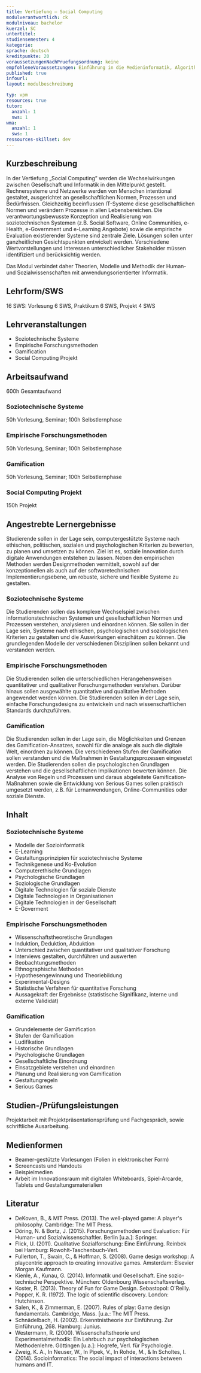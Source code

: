 ```yaml
---
title: Vertiefung – Social Computing
modulverantwortlich: ck
modulniveau: bachelor
kuerzel: SC
untertitel:
studiensemester: 4
kategorie:
sprache: deutsch
kreditpunkte: 20
voraussetzungenNachPruefungsordnung: keine
empfohleneVoraussetzungen: Einführung in die Medieninformatik, Algorithmen und Programmierung, Paradigmen der Programmierung, Mensch-Computer Interaktion, Screendesign, Audiovisuelles Medienprojekt
published: true
infourl: 
layout: modulbeschreibung

typ: vpm
resources: true
tutor:
  anzahl: 1
  sws: 1
wma:
  anzahl: 1
  sws: 1
ressources-skillset: dev  
---
```


## Kurzbeschreibung
In der Vertiefung „Social Computing” werden die Wechselwirkungen zwischen Gesellschaft und Informatik in den Mittelpunkt gestellt. Rechnersysteme und Netzwerke werden von Menschen intentional gestaltet, ausgerichtet an gesellschaftlichen Normen, Prozessen und Bedürfnissen. Gleichzeitig beeinflussen IT-Systeme diese gesellschaftlichen Normen und verändern Prozesse in allen Lebensbereichen. Die verantwortungsbewusste Konzeption und Realisierung von soziotechnischen Systemen (z.B. Social Software, Online Communities, e-Health, e-Government und e-Learning Angebote) sowie die empirische Evaluation existierender Systeme sind zentrale Ziele. Lösungen sollen unter ganzheitlichen Gesichtspunkten entwickelt werden. Verschiedene Wertvorstellungen und Interessen unterschiedlicher Stakeholder müssen identifiziert und berücksichtig werden. 

Das Modul verbindet daher Theorien, Modelle und Methodik der Human- und Sozialwissenschaften mit anwendungsorientierter Informatik.

## Lehrform/SWS
16 SWS: Vorlesung 6 SWS, Praktikum 6 SWS, Projekt 4 SWS

## Lehrveranstaltungen
* Soziotechnische Systeme
* Empirische Forschungsmethoden
* Gamification
* Social Computing Projekt

## Arbeitsaufwand
600h Gesamtaufwand

### Soziotechnische Systeme
50h Vorlesung, Seminar; 100h Selbstlernphase

### Empirische Forschungsmethoden
50h Vorlesung, Seminar; 100h Selbstlernphase

### Gamification
50h Vorlesung, Seminar; 100h Selbstlernphase

### Social Computing Projekt
150h Projekt

## Angestrebte Lernergebnisse
Studierende sollen in der Lage sein, computergestützte Systeme nach ethischen, politischen, sozialen und psychologischen Kriterien zu bewerten, zu planen und umsetzen zu können. 
Ziel ist es, soziale Innovation durch digitale Anwendungen entstehen zu lassen. Neben den empirischen Methoden werden Designmethoden vermittelt, sowohl auf der konzeptionellen als auch auf der softwaretechnischen Implementierungsebene, um robuste, sichere und flexible Systeme zu gestalten. 

### Soziotechnische Systeme
Die Studierenden sollen das komplexe Wechselspiel zwischen informationstechnischen Systemen und gesellschaftlichen Normen und Prozessen verstehen, analysieren und einordnen können. Sie sollen in der Lage sein, Systeme nach ethischen, psychologischen und soziologischen Kriterien zu gestalten und die Auswirkungen einschätzen zu können. Die grundlegenden Modelle der verschiedenen Disziplinen sollen bekannt und verstanden werden.

### Empirische Forschungsmethoden
Die Studierenden sollen die unterschiedlichen Herangehensweisen quantitativer und qualitativer Forschungsmethoden verstehen. Darüber hinaus sollen ausgewählte quantitative und qualitative Methoden angewendet werden können. Die Studierenden sollen in der Lage sein, einfache Forschungsdesigns zu entwickeln und nach wissenschaftlichen Standards durchzuführen. 

### Gamification
Die Studierenden sollen in der Lage sein, die Möglichkeiten und Grenzen des Gamification-Ansatzes, sowohl für die analoge als auch die digitale Welt, einordnen zu können. Die verschiedenen Stufen der Gamification sollen verstanden und die Maßnahmen in Gestaltungsprozessen eingesetzt werden. Die Studierenden sollen die psychologischen Grundlagen verstehen und die gesellschaftlichen Implikationen bewerten können. Die Analyse von Regeln und Prozessen und daraus abgeleitete Gamification-Maßnahmen sowie die Entwicklung von Serious Games sollen praktisch umgesetzt werden, z.B. für Lernanwendungen, Online-Communities oder soziale Dienste.


## Inhalt

### Soziotechnische Systeme
* Modelle der Sozioinformatik
* E-Learning
* Gestaltungsprinzipien für soziotechnische Systeme
* Technikgenese und Ko-Evolution
* Computerethische Grundlagen
* Psychologische Grundlagen
* Soziologische Grundlagen
* Digitale Technologien für soziale Dienste
* Digitale Technologien in Organisationen
* Digitale Technologien in der Gesellschaft
* E-Goverment

### Empirische Forschungsmethoden
* Wissenschaftstheoretische Grundlagen
* Induktion, Deduktion, Abduktion
* Unterschied zwischen quantitativer und qualitativer Forschung
* Interviews gestalten, durchführen und auswerten
* Beobachtungsmethoden
* Ethnographische Methoden
* Hypothesengewinnung und Theoriebildung
* Experimental-Designs
* Statistische Verfahren für quantitative Forschung
* Aussagekraft der Ergebnisse (statistische Signifikanz, interne und externe Valididät)

### Gamification
* Grundelemente der Gamification
* Stufen der Gamification
* Ludifikation
* Historische Grundlagen
* Psychologische Grundlagen
* Gesellschaftliche Einordnung
* Einsatzgebiete verstehen und einordnen
* Planung und Realisierung von Gamification
* Gestaltungregeln
* Serious Games


## Studien-/Prüfungsleistungen
Projektarbeit mit Projektpräsentationsprüfung und Fachgespräch, sowie schriftliche Ausarbeitung.


## Medienformen
*	Beamer-gestützte Vorlesungen (Folien in elektronischer Form)
*	Screencasts und Handouts
* Beispielmedien
* Arbeit im Innovationsraum mit digitalen Whiteboards, Spiel-Arcarde, Tablets und Gestaltungsmaterialien


## Literatur
* DeKoven, B., & MIT Press. (2013). The well-played game: A player's philosophy. Cambridge: The MIT Press. 
* Döring, N. & Bortz, J. (2015). Forschungsmethoden und Evaluation: Für Human- und Sozialwissenschaftler. Berlin [u.a.]: Springer.
* Flick, U. (2011). Qualitative Sozialforschung: Eine Einführung. Reinbek bei Hamburg: Rowohlt-Taschenbuch-Verl. 
* Fullerton, T., Swain, C., & Hoffman, S. (2008). Game design workshop: A playcentric approach to creating innovative games. Amsterdam: Elsevier Morgan Kaufmann. 
* Kienle, A., Kunau, G.  (2014). Informatik und Gesellschaft. Eine sozio-technische Perspektive. München: Oldenbourg Wissenschaftsverlag.
* Koster, R. (2013). Theory of Fun for Game Design. Sebastopol: O'Reilly. 
* Popper, K. R. (1972). The logic of scientific discovery. London: Hutchinson.
* Salen, K., & Zimmerman, E. (2007). Rules of play: Game design fundamentals. Cambridge, Mass. [u.a.: The MIT Press. 
* Schnädelbach, H. (2002). Erkenntnistheorie zur Einführung. Zur Einführung, 268. Hamburg: Junius.
* Westermann, R. (2000). Wissenschaftstheorie und Experimentalmethodik: Ein Lehrbuch zur psychologischen Methodenlehre. Göttingen [u.a.]: Hogrefe, Verl. für Psychologie.
* Zweig, K. A., In Neuser, W., In Pipek, V., In Rohde, M., & In Scholtes, I. (2014). Socioinformatics: The social impact of interactions between humans and IT.
